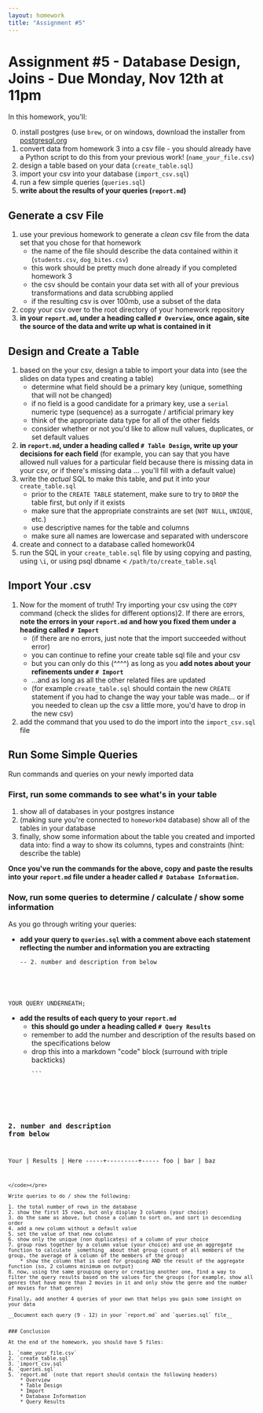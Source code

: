 ```yaml
---
layout: homework
title: "Assignment #5"
---
```

<style>
.hl {
	background-color: yellow;
}
img {
    border: 1px solid #000;
}

.warning {
    background-color: yellow;
    color: #aa1122;
    font-weight: bold;
}

.hidden {
    display: none;
}

.hintButton {
    color: #7788ff;
    cursor: pointer;
}
</style>
<script>
document.addEventListener('DOMContentLoaded', hideHints);

function hideHints(evt) {
    document.querySelectorAll('.hint').forEach((ele, i) => {
        const div = document.createElement('div');
        div.id = 'hint' + i + 'Button';
        ele.id = 'hint' + i;
        ele.classList.add('hidden');
        div.addEventListener('click', onClick);
        div.textContent = 'Show Hint';
        div.className = 'hintButton';
        ele.parentNode.insertBefore(div, ele);
    });

}

function onClick(evt) {
    const hintId = this.id.replace('Button', '');
    const hint = document.getElementById(hintId);
    hint.classList.toggle('hidden');
    this.textContent = this.textConent === 'Show Hint' ? 'Hide Hint' : 'Show Hint';
}
</script>

# Assignment #5 - Database Design, Joins - Due Monday, Nov 12th  at 11pm

In this homework, you'll:

0. install postgres (use `brew`, or on windows, download the installer from [postgresql.org](https://www.postgresql.org/download/)
1. convert data from homework 3 into a csv file - you should already have a Python script to do this from your previous work! (`name_your_file.csv`)
2. design a table based on your data (`create_table.sql`)
3. import your csv into your database (`import_csv.sql`)
4. run a few simple queries (`queries.sql`)
5. __write about the results of your queries (`report.md`)__


## Generate a csv File

1. use your previous homework to generate a _clean_ csv file from the data set that you chose for that homework
	* the name of the file should describe the data contained within it (`students.csv`, `dog_bites.csv`) 
	* this work should be pretty much done already if you completed homework 3
	* the csv should be contain your data set with all of your previous transformations and data scrubbing applied
	* if the resulting csv is over 100mb, use a subset of the data
2. copy your csv over to the root directory of your homework repository
3. __in your `report.md`, under a heading called `# Overview`, once again, site the source of the data and write up what is contained in it__

## Design and Create a Table

1. based on the your csv, design a table to import your data into (see the slides on data types and creating a table)
	* determine what field should be a primary key (unique, something that will not be changed)
	* if no field is a good candidate for a primary key, use a `serial` numeric type (sequence) as a surrogate / artificial primary key
	* think of the appropriate data type for all of the other fields
	* consider whether or not you'd like to allow null values, duplicates, or set default values
2. __in `report.md`, under a heading called `# Table Design`,  write up your decisions for each field__ (for example, you can say that you have allowed null values for a particular field because there is missing data in your csv, or if there's missing data ... you'll fill with a default value)
3. write the _actual_ SQL to make this table, and put it into your `create_table.sql`
	* prior to the `CREATE TABLE` statement, make sure to try to `DROP` the table first, but only if it exists
	* make sure that the appropriate constraints are set (`NOT NULL`, `UNIQUE`, etc.)
	* use descriptive names for the table and columns
	* make sure all names are lowercase and separated with underscore
4. create and connect to a database called homework04
5. run the SQL in your `create_table.sql` file by using copying and pasting, using `\i`, or using psql dbname < `/path/to/create_table.sql`

## Import Your .csv

1. Now for the moment of truth! Try importing your csv using the `COPY` command (check the slides for different options)2. If there are errors, __note the errors in your `report.md` and how you fixed them under a heading called `# Import`__
	* (if there are no errors, just note that the import succeeded without error)
	* you can continue to refine your create table sql file and your csv
	* but you can only do this (^^^^)  as long as you __add notes about your refinements under `# Import`__
	* ...and as long as all the other related files are updated 
	* (for example `create_table.sql` should contain the new `CREATE` statement if you had to change the way your table was made... or if you needed to clean up the csv a little more, you'd have to drop in the new csv)
3. add the command that you used to do the import into the `import_csv.sql` file


## Run Some Simple Queries

Run commands and queries on your newly imported data

### First, run some commands to see what's in your table

1. show all of databases in your postgres instance
2. (making sure you're connected to `homework04` database) show all of the tables in your database
3. finally, show some information about the table you created and imported data into: find a way to show its columns, types and constraints (hint: describe the table)

__Once you've run the commands for the above, copy and paste the results into your `report.md` file under a header called `# Database Information`.__

### Now, run some queries to determine / calculate / show some information

As you go through writing your queries:

* __add your query to `queries.sql` with a comment above each statement reflecting the number and information you are extracting__
	<pre><code data-trim contenteditable>-- 2. number and description from below	
YOUR QUERY UNDERNEATH;
</code></pre>
* __add the results of each query to your `report.md`__
	* __this should go under a heading called `# Query Results`__
	* remember to add the number and description of the results based on the specifications below
	* drop this into a markdown "code" block (surround with triple backticks)
		<pre><code data-trim contenteditable>```
### 2. number and description from below		
Your | Results | Here
-----+---------+-----
foo  | bar     | baz
```
</code></pre>

Write queries to do / show the following:

1. the total number of rows in the database
2. show the first 15 rows, but only display 3 columns (your choice)
3. do the same as above, but chose a column to sort on, and sort in descending order
4. add a new column without a default value
5. set the value of that new column
6. show only the unique (non duplicates) of a column of your choice
7. group rows together by a column value (your choice) and use an aggregate function to calculate _something_ about that group (count of all members of the group, the average of a column of the members of the group)
	* show the column that is used for grouping AND the result of the aggregate function (so, 2 columns minimum on output)
8. now, using the same grouping query or creating another one, find a way to filter the query results based on the values for the groups (for example, show all genres that have more than 2 movies in it and only show the genre and the number of movies for that genre)

Finally, add another 4 queries of your own that helps you gain some insight on your data

__Document each query (9 - 12) in your `report.md` and `queries.sql` file__


### Conclusion

At the end of the homework, you should have 5 files:

1. `name_your_file.csv`
2. `create_table.sql`
3. `import_csv.sql`
4. `queries.sql`
5. `report.md` (note that report should contain the following headers)
	* Overview
	* Table Design
	* Import
	* Database Information
	* Query Results
	

